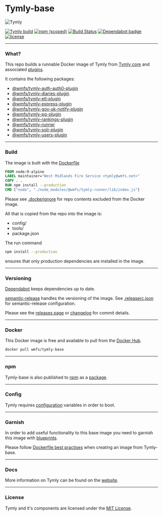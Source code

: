 # Tymly-base

![Tymly](https://tymly.io/wp-content/uploads/2017/11/logo-tymly-main-colour-300x79.png)

[![Tymly build](https://img.shields.io/badge/Tymly-build-blue.svg)](https://tymly.io)
[![npm (scoped)](https://img.shields.io/npm/v/@wmfs/tymly-base.svg)](https://www.npmjs.com/package/@wmfs/tymly-base)
[![Build Status](https://travis-ci.com/wmfs/tymly-base.svg?branch=master)](https://travis-ci.com/wmfs/tymly-base)
[![Dependabot badge](https://img.shields.io/badge/Dependabot-active-brightgreen.svg)](https://dependabot.com/)
[![license](https://img.shields.io/github/license/mashape/apistatus.svg)](https://github.com/wmfs/tymly-base/blob/master/LICENSE)

---
### What?

This repo builds a runnable Docker image of Tymly from [Tymly core](https://github.com/wmfs/tymly-core#tymly) and associated [plugins](https://github.com/search?q=topic%3Aplugin+org%3Awmfs+fork%3Atrue).

It contains the following packages:

* [@wmfs/tymly-auth-auth0-plugin](https://github.com/wmfs/tymly-auth-auth0-plugin#tymly-auth-auth0-plugin)
* [@wmfs/tymly-diaries-plugin](https://github.com/wmfs/tymly-diaries-plugin#tymly-diaries-plugin)
* [@wmfs/tymly-etl-plugin](https://github.com/wmfs/tymly-etl-plugin#tymly-etl-plugin)
* [@wmfs/tymly-express-plugin](https://github.com/wmfs/tymly-express-plugin#tymly-express-plugin)
* [@wmfs/tymly-gov-uk-notify-plugin](https://github.com/wmfs/tymly-solr-plugin#tymly-solr-plugin)
* [@wmfs/tymly-pg-plugin](https://github.com/wmfs/tymly-pg-plugin#tymly-pg-plugin)
* [@wmfs/tymly-rankings-plugin](https://github.com/wmfs/tymly-rankings-plugin#tymly-rankings-plugin)
* [@wmfs/tymly-runner](https://github.com/wmfs/tymly-runner#tymly-runner)
* [@wmfs/tymly-solr-plugin](https://github.com/wmfs/tymly-solr-plugin#tymly-solr-plugin)
* [@wmfs/tymly-users-plugin](https://github.com/wmfs/tymly-users-plugin#tymly-users-plugin)

---
### Build

The image is built with the [Dockerfile](https://github.com/wmfs/tymly-base/blob/master/Dockerfile)

```dockerfile
FROM node:9-alpine
LABEL maintainer="West Midlands Fire Service <tymly@wmfs.net>"
COPY . .
RUN npm install --production
CMD ["node", "./node_modules/@wmfs/tymly-runner/lib/index.js"]
```

Please see [.dockerignore](https://github.com/wmfs/tymly-base/blob/master/.dockerignore) for repo contents excluded from the Docker image.

All that is copied from the repo into the image is:

* config/
* tools/
* package.json

The run command

```bash
npm install --production
```

ensures that only production dependencies are installed in the image.

---
### Versioning

[Dependabot](https://dependabot.com/#how-it-works) keeps dependencies up to date.

[semantic-release](https://github.com/semantic-release/semantic-release) handles the versioning of the image.  See [.releaserc.json](https://github.com/wmfs/tymly-base/blob/master/.releaserc.json) for semantic-release configuration.

Please see the [releases page](https://github.com/wmfs/tymly-base/releases) or [changelog](https://github.com/wmfs/tymly-base/blob/master/CHANGELOG.md) for commit details.

---
### Docker

This Docker image is free and available to pull from the [Docker Hub](https://hub.docker.com/r/wmfs/tymly-base).

```bash
docker pull wmfs/tymly-base
```

---
### npm

Tymly-base is also published to [npm](https://www.npmjs.com/) as a [package](https://www.npmjs.com/package/@wmfs/tymly-base).


---
### Config

Tymly requires [configuration](https://github.com/wmfs/tymly-base/tree/master/config) variables in order to boot.

---
### Garnish

In order to add useful functionality to this base image you need to garnish this image with [blueprints](https://github.com/search?q=topic%3Ablueprint+org%3Awmfs+fork%3Atrue).


Please follow [Dockerfile best practises](https://docs.docker.com/develop/develop-images/dockerfile_best-practices/) when creating an image from Tymly-base.

---
### Docs

More information on Tymly can be found on the [website](https://tymly.io).

---
### License

Tymly and it's components are licensed under the [MIT License](https://github.com/wmfs/tymly-base/blob/master/LICENSE).
